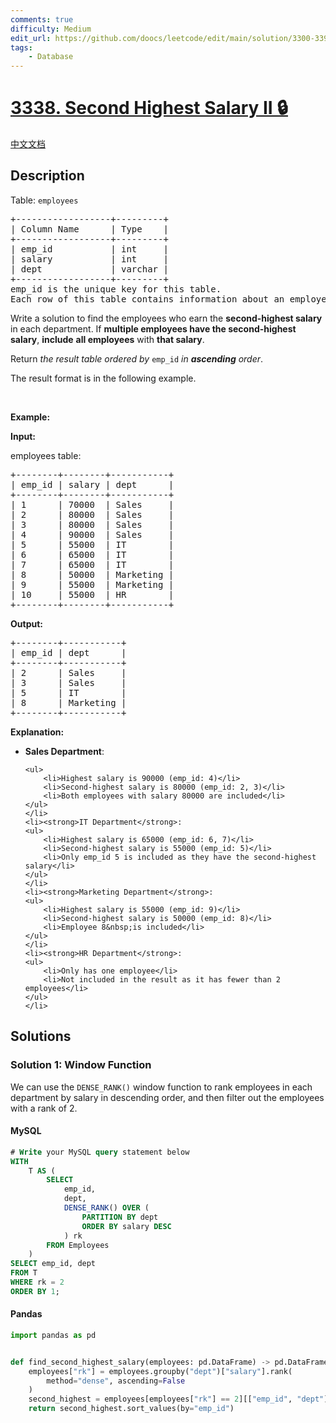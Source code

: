 ```yaml
---
comments: true
difficulty: Medium
edit_url: https://github.com/doocs/leetcode/edit/main/solution/3300-3399/3338.Second%20Highest%20Salary%20II/README_EN.md
tags:
    - Database
---
```


<!-- problem:start -->

# [3338. Second Highest Salary II 🔒](https://leetcode.com/problems/second-highest-salary-ii)

[中文文档](/solution/3300-3399/3338.Second%20Highest%20Salary%20II/README.md)

## Description

<!-- description:start -->

<p>Table: <code>employees</code></p>

<pre>
+------------------+---------+
| Column Name      | Type    |
+------------------+---------+
| emp_id           | int     |
| salary           | int     |
| dept             | varchar |
+------------------+---------+
emp_id is the unique key for this table.
Each row of this table contains information about an employee including their ID, salary, and department.
</pre>

<p>Write a solution to find the employees who earn the <strong>second-highest salary</strong> in each department. If <strong>multiple employees have the second-highest salary</strong>, <strong>include</strong> <strong>all employees</strong> with <strong>that salary</strong>.</p>

<p>Return <em>the result table</em> <em>ordered by</em> <code>emp_id</code> <em>in</em> <em><strong>ascending</strong></em> <em>order</em>.</p>

<p>The result format is in the following example.</p>

<p>&nbsp;</p>
<p><strong class="example">Example:</strong></p>

<div class="example-block">
<p><strong>Input:</strong></p>

<p>employees table:</p>

<pre class="example-io">
+--------+--------+-----------+
| emp_id | salary | dept      |
+--------+--------+-----------+
| 1      | 70000  | Sales     |
| 2      | 80000  | Sales     |
| 3      | 80000  | Sales     |
| 4      | 90000  | Sales     |
| 5      | 55000  | IT        |
| 6      | 65000  | IT        |
| 7      | 65000  | IT        |
| 8      | 50000  | Marketing |
| 9      | 55000  | Marketing |
| 10     | 55000  | HR        |
+--------+--------+-----------+
</pre>

<p><strong>Output:</strong></p>

<pre class="example-io">
+--------+-----------+
| emp_id | dept      |
+--------+-----------+
| 2      | Sales     |
| 3      | Sales     |
| 5      | IT        |
| 8      | Marketing |
+--------+-----------+
</pre>

<p><strong>Explanation:</strong></p>

<ul>
	<li><strong>Sales Department</strong>:

    <ul>
    	<li>Highest salary is 90000 (emp_id: 4)</li>
    	<li>Second-highest salary is 80000 (emp_id: 2, 3)</li>
    	<li>Both employees with salary 80000 are included</li>
    </ul>
    </li>
    <li><strong>IT Department</strong>:
    <ul>
    	<li>Highest salary is 65000 (emp_id: 6, 7)</li>
    	<li>Second-highest salary is 55000 (emp_id: 5)</li>
    	<li>Only emp_id 5 is included as they have the second-highest salary</li>
    </ul>
    </li>
    <li><strong>Marketing Department</strong>:
    <ul>
    	<li>Highest salary is 55000 (emp_id: 9)</li>
    	<li>Second-highest salary is 50000 (emp_id: 8)</li>
    	<li>Employee 8&nbsp;is included</li>
    </ul>
    </li>
    <li><strong>HR Department</strong>:
    <ul>
    	<li>Only has one employee</li>
    	<li>Not included in the result as it has fewer than 2 employees</li>
    </ul>
    </li>

</ul>
</div>

<!-- description:end -->

## Solutions

<!-- solution:start -->

### Solution 1: Window Function

We can use the `DENSE_RANK()` window function to rank employees in each department by salary in descending order, and then filter out the employees with a rank of $2$.

<!-- tabs:start -->

#### MySQL

```sql
# Write your MySQL query statement below
WITH
    T AS (
        SELECT
            emp_id,
            dept,
            DENSE_RANK() OVER (
                PARTITION BY dept
                ORDER BY salary DESC
            ) rk
        FROM Employees
    )
SELECT emp_id, dept
FROM T
WHERE rk = 2
ORDER BY 1;
```

#### Pandas

```python
import pandas as pd


def find_second_highest_salary(employees: pd.DataFrame) -> pd.DataFrame:
    employees["rk"] = employees.groupby("dept")["salary"].rank(
        method="dense", ascending=False
    )
    second_highest = employees[employees["rk"] == 2][["emp_id", "dept"]]
    return second_highest.sort_values(by="emp_id")
```

<!-- tabs:end -->

<!-- solution:end -->

<!-- problem:end -->
